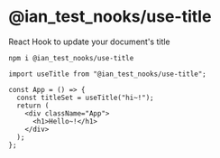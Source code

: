 # @ian_test_nooks/use-title

React Hook to update your document's title

```
npm i @ian_test_nooks/use-title
```

```
import useTitle from "@ian_test_nooks/use-title";

const App = () => {
  const titleSet = useTitle("hi~!");
  return (
    <div className="App">
      <h1>Hello~!</h1>
    </div>
  );
};
```